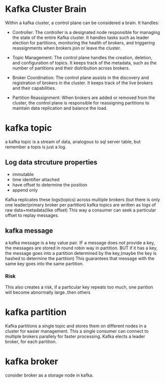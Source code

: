 # Kafka Cluster Brain
Within a kafka cluster, a control plane can be considered a brain. It handles: 
- Controller: The controller is a designated node responsible for managing the state of the entire Kafka cluster. It handles tasks such as leader election for partitions, monitoring the health of brokers, and triggering reassignments when brokers join or leave the cluster.

- Topic Management: The control plane handles the creation, deletion, and configuration of topics. It keeps track of the metadata, such as the number of partitions and their distribution across brokers.

- Broker Coordination: The control plane assists in the discovery and registration of brokers in the cluster. It keeps track of the live brokers and their capabilities.

- Partition Reassignment: When brokers are added or removed from the cluster, the control plane is responsible for reassigning partitions to maintain data replication and balance the load.

# kafka topic
a kafka topic is a stream of data, analogous to sql server table, but remember a topis is just a log.
## Log data strcuture properties
- immutable
- time identifier attached
- have offset to determine the position
- append only 

Kafka replicates these logs(topics) across multiple brokers (but there is only one leader/primary broker per partition)
kafka topics are written as logs of raw data+metadata(like offset)
This way a consumer can seek a particular offset to replay messages.

## kafka message
a kafka message is a key value pair.
IF a message does not provide a key, the messages are stored in round robin way in partition.
BUT if it has a key, the message goes into a partition determined by the key,(maybe the key is hashed to determine the partition)
This guarantees that message with the same key goes into the same partition.
### Risk
This also creates a risk, if a particular key repeats too much, one parition will become abnormally large..then others


# kafka partition
Kafka partitions a single topic and stores them on different nodes in a cluster for easier management.
This a single consumer can connect to multiple brokers parallely for faster processing.
Kafka elects a leader broker, for each partition.

# kafka broker
consider broker as a storage node in kafka.